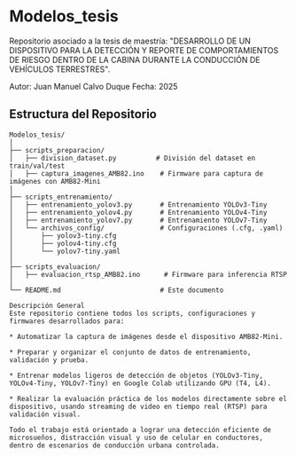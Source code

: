 # Modelos_tesis
Repositorio asociado a la tesis de maestría:
"DESARROLLO DE UN DISPOSITIVO PARA LA DETECCIÓN Y REPORTE DE COMPORTAMIENTOS DE RIESGO DENTRO DE LA CABINA DURANTE LA CONDUCCIÓN DE VEHÍCULOS TERRESTRES".

Autor: Juan Manuel Calvo Duque
Fecha: 2025

## Estructura del Repositorio

```plaintext
Modelos_tesis/
│
├── scripts_preparacion/
│   ├── division_dataset.py          # División del dataset en train/val/test
│   ├── captura_imagenes_AMB82.ino    # Firmware para captura de imágenes con AMB82-Mini
│
├── scripts_entrenamiento/
│   ├── entrenamiento_yolov3.py       # Entrenamiento YOLOv3-Tiny
│   ├── entrenamiento_yolov4.py       # Entrenamiento YOLOv4-Tiny
│   ├── entrenamiento_yolov7.py       # Entrenamiento YOLOv7-Tiny
│   └── archivos_config/              # Configuraciones (.cfg, .yaml)
│       ├── yolov3-tiny.cfg
│       ├── yolov4-tiny.cfg
│       └── yolov7-tiny.yaml
│
├── scripts_evaluacion/
│   ├── evaluacion_rtsp_AMB82.ino      # Firmware para inferencia RTSP
│
└── README.md                         # Este documento

Descripción General
Este repositorio contiene todos los scripts, configuraciones y firmwares desarrollados para:

* Automatizar la captura de imágenes desde el dispositivo AMB82-Mini.

* Preparar y organizar el conjunto de datos de entrenamiento, validación y prueba.

* Entrenar modelos ligeros de detección de objetos (YOLOv3-Tiny, YOLOv4-Tiny, YOLOv7-Tiny) en Google Colab utilizando GPU (T4, L4).

* Realizar la evaluación práctica de los modelos directamente sobre el dispositivo, usando streaming de video en tiempo real (RTSP) para validación visual.

Todo el trabajo está orientado a lograr una detección eficiente de microsueños, distracción visual y uso de celular en conductores, dentro de escenarios de conducción urbana controlada.

